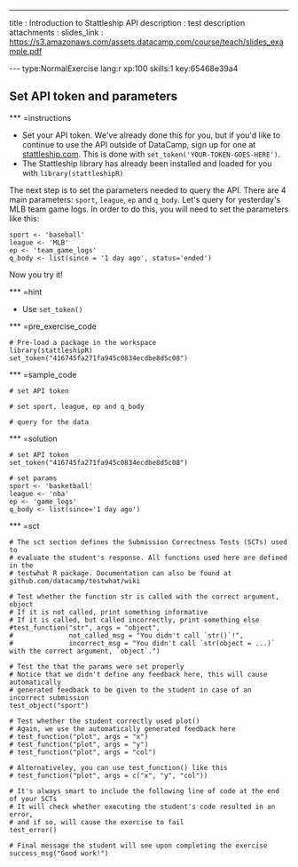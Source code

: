 ---
title       : Introduction to Stattleship API
description : test description
attachments :
  slides_link : https://s3.amazonaws.com/assets.datacamp.com/course/teach/slides_example.pdf

--- type:NormalExercise lang:r xp:100 skills:1 key:65468e39a4
## Set API token and parameters

*** =instructions
- Set your API token. We've already done this for you, but if you'd like to continue to use the API outside of DataCamp, sign up for one at [stattleship.com](https://www.stattleship.com/). This is done with `set_token('YOUR-TOKEN-GOES-HERE')`.
- The Stattleship library has already been installed and loaded for you with `library(stattleshipR)`

The next step is to set the parameters needed to query the API. There are 4 main parameters: `sport`, `league`, `ep` and `q_body`. 
Let's query for yesterday's MLB team game logs. In order to do this, you will need to set the parameters like this:

```
sport <- 'baseball'
league <- 'MLB'
ep <- 'team_game_logs'
q_body <- list(since = '1 day ago', status='ended')

```

Now you try it!

*** =hint
- Use `set_token()`

*** =pre_exercise_code
```{r}
# Pre-load a package in the workspace
library(stattleshipR)
set_token("416745fa271fa945c0834ecdbe8d5c08")

```

*** =sample_code
```{r}
# set API token

# set sport, league, ep and q_body

# query for the data

```

*** =solution
```{r}
# set API token
set_token("416745fa271fa945c0834ecdbe8d5c08")

# set params
sport <- 'basketball'
league <- 'nba'
ep <- 'game_logs'
q_body <- list(since='1 day ago')

```

*** =sct
```{r}
# The sct section defines the Submission Correctness Tests (SCTs) used to
# evaluate the student's response. All functions used here are defined in the 
# testwhat R package. Documentation can also be found at github.com/datacamp/testwhat/wiki

# Test whether the function str is called with the correct argument, object
# If it is not called, print something informative
# If it is called, but called incorrectly, print something else
#test_function("str", args = "object",
#              not_called_msg = "You didn't call `str()`!",
#              incorrect_msg = "You didn't call `str(object = ...)` with the correct argument, `object`.")

# Test the that the params were set properly
# Notice that we didn't define any feedback here, this will cause automatically 
# generated feedback to be given to the student in case of an incorrect submission
test_object("sport")

# Test whether the student correctly used plot()
# Again, we use the automatically generated feedback here
# test_function("plot", args = "x")
# test_function("plot", args = "y")
# test_function("plot", args = "col")

# Alternativeley, you can use test_function() like this
# test_function("plot", args = c("x", "y", "col"))

# It's always smart to include the following line of code at the end of your SCTs
# It will check whether executing the student's code resulted in an error, 
# and if so, will cause the exercise to fail
test_error()

# Final message the student will see upon completing the exercise
success_msg("Good work!")
```
